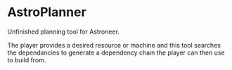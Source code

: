 # AstroPlanner

Unfinished planning tool for Astroneer. 

The player provides a desired resource or machine and this tool searches the dependancies to generate a dependency chain the player can then use to build from.
